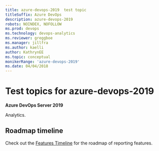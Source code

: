 ```yaml
---
title: azure-devops-2019  test topic
titleSuffix: Azure DevOps 
description: azure-devops-2019   
robots: NOINDEX, NOFOLLOW
ms.prod: devops
ms.technology: devops-analytics
ms.reviewer: greggboe
ms.manager: jillfra
ms.author: kaelli
author: KathrynEE
ms.topic: conceptual
monikerRange: 'azure-devops-2019'
ms.date: 04/04/2018
---
```


# Test topics for azure-devops-2019

**Azure DevOps Server 2019**

 Analytics.

## Roadmap timeline

Check out the [Features Timeline](/azure/devops/release-notes/) for the roadmap of reporting features.
